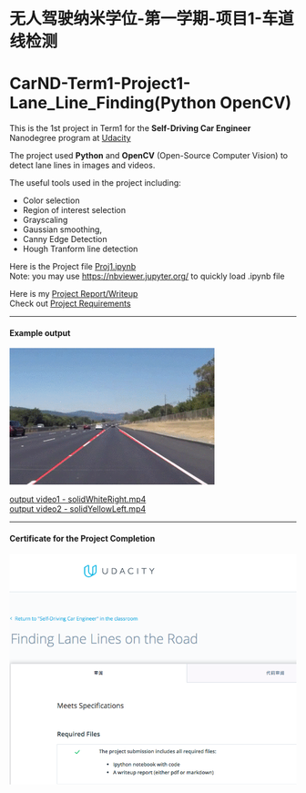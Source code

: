 # 无人驾驶纳米学位-第一学期-项目1-车道线检测
# CarND-Term1-Project1-Lane_Line_Finding(Python OpenCV)

[//]: # (Image References)
[image1]: ./examples/example.gif
[image2]: ./Pass-certificate.png

This is the 1st project in Term1 for the **Self-Driving Car Engineer** Nanodegree program at [Udacity](https://cn.udacity.com/course/self-driving-car-engineer--nd013)

The project used **Python** and **OpenCV** (Open-Source Computer Vision) to detect lane lines in images and videos. 

The useful tools used in the project including:
 - Color selection 
 - Region of interest selection
 - Grayscaling
 - Gaussian smoothing, 
 - Canny Edge Detection 
 - Hough Tranform line detection
 
 Here is the Project file [Proj1.ipynb](./Proj1.ipynb)  
 Note:  you may use https://nbviewer.jupyter.org/ to quickly load .ipynb file
 
 Here is my [Project Report/Writeup](./Project_Writeup.md)  
 Check out  [Project Requirements](./Project_README.md)
 
---
#### Example output 

![](./examples/example.gif)

[output video1 - solidWhiteRight.mp4](./solidWhiteRight.mp4)  
[output video2 - solidYellowLeft.mp4](./solidYellowLeft.mp4)

---
#### Certificate for the Project Completion
![](./Pass-certificate.png)
